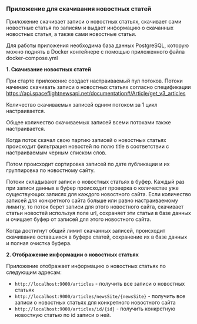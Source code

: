 ### Приложение для скачивания новостных статей
Приложение скачивает записи о новостных статьях, скачивает сами новостные статья по записям и выдает информацию о скачанных новостных статья, а также сами новостные статьи.

Для работы приложения необходима база данных PostgreSQL, которую можно поднять в Docker контейнере с помощью приложенного файла docker-compose.yml

**1. Скачивание новостных статей**

При старте приложение создает настраиваемый пул потоков. 
Потоки начинаю скачивать записи о новостных статьях согласно спецификации
https://api.spaceflightnewsapi.net/documentation#/Article/get_v3_articles

Количество скачиваемых записей одним потоком за 1 цикл настраивается. 

Общее количество скачиваемых записей всеми потоками также настраивается.

Когда поток скачал свою партию записей о новостных статьях происходит фильтрация новостей по полю title в соответствии с настраиваемым черным списком слов.

Потом происходит сортировка записей по дате публикации и их группировка по новостному сайту.

Потоки складывают записи о новостных статьях в буфер. Каждый раз при записи данных в буфер происходит проверка о количестве уже существующих записях для каждого новостного сайта.
Если количество записей для конкретного сайта больше или равно настраиваемому лимиту, 
то поток берет записи для этого новостного сайта, скачивает статьи новостей используя поле url, сохраняет эти статьи в базе данных и очищает буфер от записей для этого новостного сайта.

Когда достигнут общий лимит скачанных записей, происходит скачивание оставшихся в буфере статей, сохранение их в базе данных и полная очистка буфера.

**2. Отображение информации о новостных статьях**

Приложение отображает информацию о новостных статьях по следующим адресам:
- `http://localhost:9000/articles` - получить все записи о новостных статьях
- `http://localhost:9000/articles/newsSite/{newsSite}` - получить все записи о новостных статьях для конкретного новостного сайта
- `http://localhost:9000/articles/id/{id}` - получить конкретную новостную статью по id записи о ней.
